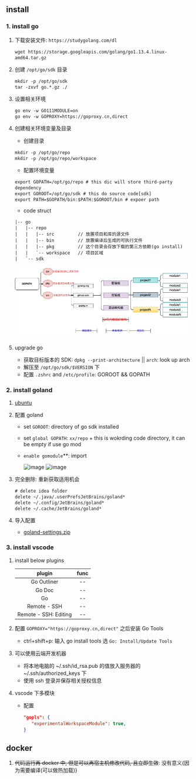 ## install

### 1. install go

1. 下载安装文件: `https://studygolang.com/dl`

   ```shell
   wget https://storage.googleapis.com/golang/go1.13.4.linux-amd64.tar.gz
   ```

2. 创建 `/opt/go/sdk` 目录

   ```shell
   mkdir -p /opt/go/sdk
   tar -zxvf go.*.gz ./
   ```

3. 设置相关环境

   ```shell
   go env -w GO111MODULE=on
   go env -w GOPROXY=https://goproxy.cn,direct
   ```

4. 创建相关环境变量及目录

   - 创建目录

   ```shell
   mkdir -p /opt/go/repo
   mkdir -p /opt/go/repo/workspace
   ```

   - 配置环境变量

   ```shell
   export GOPATH=/opt/go/repo # this dic will store third-party dependency
   export GOROOT=/opt/go/sdk # this do source code[sdk]
   export PATH=$GOPATH/bin:$PATH:$GOROOT/bin # expoer path
   ```

   - code struct

   ```log
   |-- go
   |   |-- repo
   |   |   |-- src         // 放置项目和库的源文件
   |   |   |-- bin         // 放置编译后生成的可执行文件
   |   |   |-- pkg         // 这个目录会存放下载的第三方依赖(go install)
   |   |   `-- workspace   // 项目区域
   |   `-- sdk
   ```

   ![avatar](/static/image/spec-project-struct.jpeg)

5. upgrade go

   - 获取目标版本的 SDK: `dpkg --print-architecture` || `arch`: look up arch
   - 解压至 `/opt/go/sdk/$VERSION` 下
   - 配置 `.zshrc` and `/etc/profile`: GOROOT && GOPATH

### 2. install goland

1. [ubuntu](https://github.com/Alice52/Alice52/issues/12#issuecomment-846355189)

2. 配置 goland

   - set `GOROOT`: directory of go sdk installed
   - set `global GOPATH`: `xx/repo` + this is wokrding code directory, it can be empty if use go mod
   - `enable gomodule`\*\*: import

     ![image](https://user-images.githubusercontent.com/42330329/182605249-bb0bf700-a675-4ed4-b2ba-bc4f777df12e.png)
     ![image](https://user-images.githubusercontent.com/42330329/182605478-6c04413b-989b-41e0-8724-c2b9c6654547.png)

3. 完全删除: 重新获取适用机会

   ```shell
   # delete idea folder
   delete ~/.java/.userPrefsJetBrains/goland*
   delete ~/.config/JetBrains/goland*
   delete ~/.cache/JetBrains/goland*
   ```

4. 导入配置

   - [goland-settings.zip](https://github.com/Alice52/go-tutorial/files/9251275/goland-settings.zip)

### 3. install vscode

1. install below plugins

   |        plugin         | func |
   | :-------------------: | :--: |
   |      Go Outliner      |  --  |
   |        Go Doc         |  --  |
   |          Go           |  --  |
   |     Remote - SSH      |  --  |
   | Remote - SSH: Editing |  --  |

2. 配置 `GOPROXY="https://goproxy.cn,direct"` 之后安装 Go Tools

   - ctrl+shift+p: 输入 go install tools 选 `Go: Install/Update Tools`

3. 可以使用云端开发机器

   - 将本地电脑的 ~/.ssh/id_rsa.pub 的值放入服务器的 ~/.ssh/authorized_keys 下
   - 使用 ssh 登录并保存相关授权信息

4. vscode 下多模块

   - 配置

     ```json
     "gopls": {
        "experimentalWorkspaceModule": true,
     }
     ```

## docker

1. ~~代码运行再 docker 中, 但是可以再宿主机修改代码, 且立即生效~~: 没有意义{因为需要编译(可以做热加载)}
